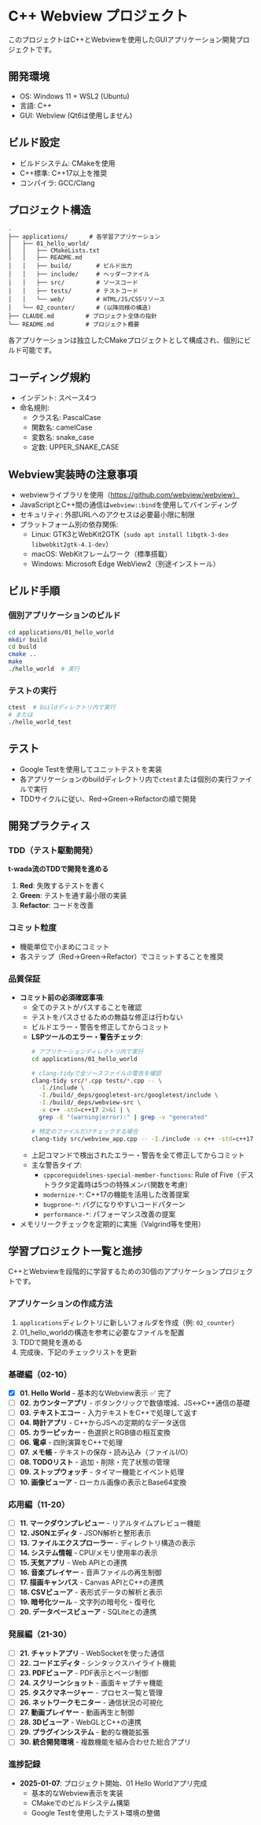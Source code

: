 # C++ Webview プロジェクト

このプロジェクトはC++とWebviewを使用したGUIアプリケーション開発プロジェクトです。

## 開発環境
- OS: Windows 11 + WSL2 (Ubuntu)
- 言語: C++
- GUI: Webview (Qt6は使用しません)

## ビルド設定
- ビルドシステム: CMakeを使用
- C++標準: C++17以上を推奨
- コンパイラ: GCC/Clang

## プロジェクト構造
```
.
├── applications/      # 各学習アプリケーション
│   ├── 01_hello_world/
│   │   ├── CMakeLists.txt
│   │   ├── README.md
│   │   ├── build/       # ビルド出力
│   │   ├── include/     # ヘッダーファイル
│   │   ├── src/         # ソースコード
│   │   ├── tests/       # テストコード
│   │   └── web/         # HTML/JS/CSSリソース
│   └── 02_counter/      # (以降同様の構造)
├── CLAUDE.md         # プロジェクト全体の指針
└── README.md         # プロジェクト概要
```

各アプリケーションは独立したCMakeプロジェクトとして構成され、個別にビルド可能です。

## コーディング規約
- インデント: スペース4つ
- 命名規則:
  - クラス名: PascalCase
  - 関数名: camelCase
  - 変数名: snake_case
  - 定数: UPPER_SNAKE_CASE

## Webview実装時の注意事項
- webviewライブラリを使用（https://github.com/webview/webview）
- JavaScriptとC++間の通信は`webview::bind`を使用してバインディング
- セキュリティ: 外部URLへのアクセスは必要最小限に制限
- プラットフォーム別の依存関係:
  - Linux: GTK3とWebKit2GTK（`sudo apt install libgtk-3-dev libwebkit2gtk-4.1-dev`）
  - macOS: WebKitフレームワーク（標準搭載）
  - Windows: Microsoft Edge WebView2（別途インストール）

## ビルド手順

### 個別アプリケーションのビルド
```bash
cd applications/01_hello_world
mkdir build
cd build
cmake ..
make
./hello_world  # 実行
```

### テストの実行
```bash
ctest  # buildディレクトリ内で実行
# または
./hello_world_test
```

## テスト
- Google Testを使用してユニットテストを実装
- 各アプリケーションのbuildディレクトリ内で`ctest`または個別の実行ファイルで実行
- TDDサイクルに従い、Red→Green→Refactorの順で開発

## 開発プラクティス

### TDD（テスト駆動開発）
**t-wada流のTDDで開発を進める**
1. **Red**: 失敗するテストを書く
2. **Green**: テストを通す最小限の実装
3. **Refactor**: コードを改善

### コミット粒度
- 機能単位で小まめにコミット
- 各ステップ（Red→Green→Refactor）でコミットすることを推奨

### 品質保証
- **コミット前の必須確認事項**:
  - 全てのテストがパスすることを確認
  - テストをパスさせるための無益な修正は行わない
  - ビルドエラー・警告を修正してからコミット
  - **LSPツールのエラー・警告チェック**:
    ```bash
    # アプリケーションディレクトリ内で実行
    cd applications/01_hello_world
    
    # clang-tidyで全ソースファイルの警告を確認
    clang-tidy src/*.cpp tests/*.cpp -- \
      -I./include \
      -I./build/_deps/googletest-src/googletest/include \
      -I./build/_deps/webview-src \
      -x c++ -std=c++17 2>&1 | \
      grep -E "(warning|error):" | grep -v "generated"
    
    # 特定のファイルだけチェックする場合
    clang-tidy src/webview_app.cpp -- -I./include -x c++ -std=c++17
    ```
  - 上記コマンドで検出されたエラー・警告を全て修正してからコミット
  - 主な警告タイプ:
    - `cppcoreguidelines-special-member-functions`: Rule of Five（デストラクタ定義時は5つの特殊メンバ関数を考慮）
    - `modernize-*`: C++17の機能を活用した改善提案
    - `bugprone-*`: バグになりやすいコードパターン
    - `performance-*`: パフォーマンス改善の提案
- メモリリークチェックを定期的に実施（Valgrind等を使用）

## 学習プロジェクト一覧と進捗

C++とWebviewを段階的に学習するための30個のアプリケーションプロジェクトです。

### アプリケーションの作成方法
1. `applications`ディレクトリに新しいフォルダを作成（例: `02_counter`）
2. 01_hello_worldの構造を参考に必要なファイルを配置
3. TDDで開発を進める
4. 完成後、下記のチェックリストを更新

### 基礎編（02-10）
- [x] **01. Hello World** - 基本的なWebview表示 ✅ 完了
- [ ] **02. カウンターアプリ** - ボタンクリックで数値増減、JS↔C++通信の基礎
- [ ] **03. テキストエコー** - 入力テキストをC++で処理して返す
- [ ] **04. 時計アプリ** - C++からJSへの定期的なデータ送信
- [ ] **05. カラーピッカー** - 色選択とRGB値の相互変換
- [ ] **06. 電卓** - 四則演算をC++で処理
- [ ] **07. メモ帳** - テキストの保存・読み込み（ファイルI/O）
- [ ] **08. TODOリスト** - 追加・削除・完了状態の管理
- [ ] **09. ストップウォッチ** - タイマー機能とイベント処理
- [ ] **10. 画像ビューア** - ローカル画像の表示とBase64変換

### 応用編（11-20）
- [ ] **11. マークダウンプレビュー** - リアルタイムプレビュー機能
- [ ] **12. JSONエディタ** - JSON解析と整形表示
- [ ] **13. ファイルエクスプローラー** - ディレクトリ構造の表示
- [ ] **14. システム情報** - CPU/メモリ使用率の表示
- [ ] **15. 天気アプリ** - Web APIとの連携
- [ ] **16. 音楽プレイヤー** - 音声ファイルの再生制御
- [ ] **17. 描画キャンバス** - Canvas APIとC++の連携
- [ ] **18. CSVビューア** - 表形式データの解析と表示
- [ ] **19. 暗号化ツール** - 文字列の暗号化・復号化
- [ ] **20. データベースビューア** - SQLiteとの連携

### 発展編（21-30）
- [ ] **21. チャットアプリ** - WebSocketを使った通信
- [ ] **22. コードエディタ** - シンタックスハイライト機能
- [ ] **23. PDFビューア** - PDF表示とページ制御
- [ ] **24. スクリーンショット** - 画面キャプチャ機能
- [ ] **25. タスクマネージャー** - プロセス一覧と管理
- [ ] **26. ネットワークモニター** - 通信状況の可視化
- [ ] **27. 動画プレイヤー** - 動画再生と制御
- [ ] **28. 3Dビューア** - WebGLとC++の連携
- [ ] **29. プラグインシステム** - 動的な機能拡張
- [ ] **30. 統合開発環境** - 複数機能を組み合わせた総合アプリ

### 進捗記録
- **2025-01-07**: プロジェクト開始、01 Hello Worldアプリ完成
  - 基本的なWebview表示を実装
  - CMakeでのビルドシステム構築
  - Google Testを使用したテスト環境の整備